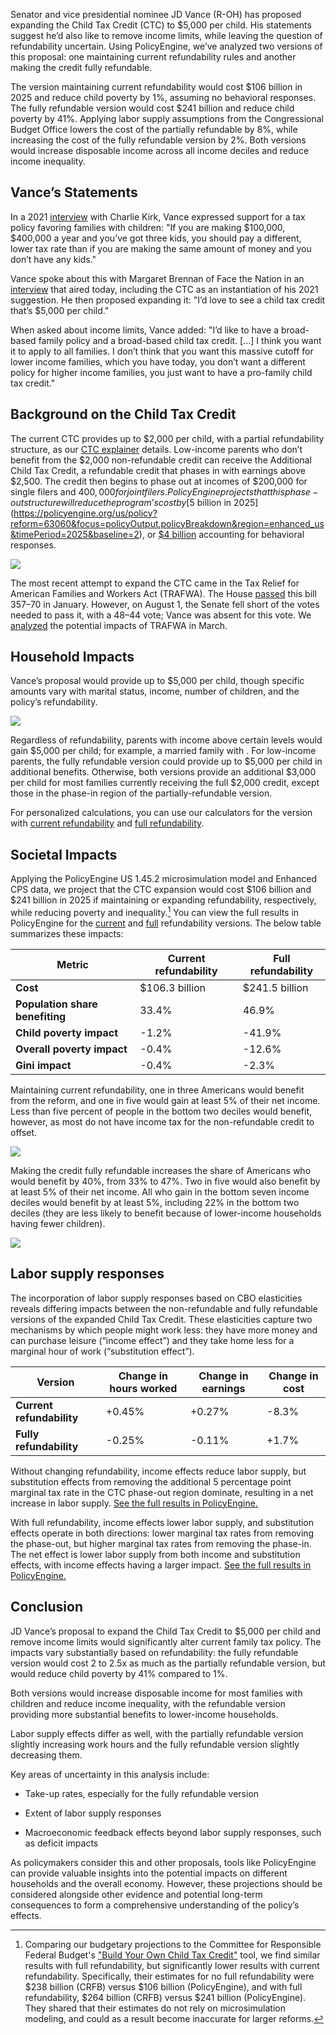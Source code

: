 Senator and vice presidential nominee JD Vance (R-OH) has proposed expanding the Child Tax Credit (CTC) to $5,000 per child. His statements suggest he’d also like to remove income limits, while leaving the question of refundability uncertain. Using PolicyEngine, we’ve analyzed two versions of this proposal: one maintaining current refundability rules and another making the credit fully refundable.

The version maintaining current refundability would cost $106 billion in 2025 and reduce child poverty by 1%, assuming no behavioral responses. The fully refundable version would cost $241 billion and reduce child poverty by 41%. Applying labor supply assumptions from the Congressional Budget Office lowers the cost of the partially refundable by 8%, while increasing the cost of the fully refundable version by 2%. Both versions would increase disposable income across all income deciles and reduce income inequality.

## Vance’s Statements

In a 2021 [interview](https://abcnews.go.com/US/vance-argued-higher-tax-rate-childless-americans-2021/story?id=112284318) with Charlie Kirk, Vance expressed support for a tax policy favoring families with children: "If you are making $100,000, $400,000 a year and you’ve got three kids, you should pay a different, lower tax rate than if you are making the same amount of money and you don’t have any kids."

Vance spoke about this with Margaret Brennan of Face the Nation in an [interview](https://youtu.be/pK1V2q05Zi8?si=tyJuJ37hV7jPuaZQ) that aired today, including the CTC as an instantiation of his 2021 suggestion. He then proposed expanding it: "I’d love to see a child tax credit that’s $5,000 per child."

When asked about income limits, Vance added: "I’d like to have a broad-based family policy and a broad-based child tax credit. […] I think you want it to apply to all families. I don’t think that you want this massive cutoff for lower income families, which you have today, you don’t want a different policy for higher income families, you just want to have a pro-family child tax credit."

## Background on the Child Tax Credit

The current CTC provides up to $2,000 per child, with a partial refundability structure, as our [CTC explainer](https://policyengine.org/us/research/the-child-tax-credit-in-2023) details. Low-income parents who don’t benefit from the $2,000 non-refundable credit can receive the Additional Child Tax Credit, a refundable credit that phases in with earnings above $2,500. The credit then begins to phase out at incomes of $200,000 for single filers and $400,000 for joint filers. PolicyEngine projects that this phase-out structure will reduce the program’s cost by [$5 billion in 2025](https://policyengine.org/us/policy?reform=63060&focus=policyOutput.policyBreakdown&region=enhanced_us&timePeriod=2025&baseline=2), or [$4 billion](https://policyengine.org/us/policy?focus=policyOutput.policyBreakdown&reform=63085&baseline=2&timePeriod=2025&region=enhanced_us) accounting for behavioral responses.

![](https://cdn-images-1.medium.com/max/3200/0*pEOu1VXlahfSP2g8)

The most recent attempt to expand the CTC came in the Tax Relief for American Families and Workers Act (TRAFWA). The House [passed](https://www.congress.gov/bill/118th-congress/house-bill/7024/all-actions) this bill 357–70 in January. However, on August 1, the Senate fell short of the votes needed to pass it, with a 48–44 vote; Vance was absent for this vote. We [analyzed](https://policyengine.org/us/research/trafwa-ctc) the potential impacts of TRAFWA in March.

## Household Impacts

Vance’s proposal would provide up to $5,000 per child, though specific amounts vary with marital status, income, number of children, and the policy’s refundability.

![](https://cdn-images-1.medium.com/max/3200/0*LozrS5KgfAaq8bVS)

Regardless of refundability, parents with income above certain levels would gain $5,000 per child; for example, a married family with . For low-income parents, the fully refundable version could provide up to $5,000 per child in additional benefits. Otherwise, both versions provide an additional $3,000 per child for most families currently receiving the full $2,000 credit, except those in the phase-in region of the partially-refundable version.

For personalized calculations, you can use our calculators for the version with [current refundability](https://policyengine.org/us/household?focus=intro&reform=63077&baseline=2&timePeriod=2025&region=enhanced_us) and [full refundability](https://policyengine.org/us/household?focus=intro&reform=63076&baseline=2&timePeriod=2025&region=enhanced_us).

## Societal Impacts

Applying the PolicyEngine US 1.45.2 microsimulation model and Enhanced CPS data, we project that the CTC expansion would cost $106 billion and $241 billion in 2025 if maintaining or expanding refundability, respectively, while reducing poverty and inequality.[^crfb] You can view the full results in PolicyEngine for the [current](https://policyengine.org/us/policy?focus=policyOutput.winnersAndLosers.incomeDecile&reform=63077&baseline=2&timePeriod=2025&region=enhanced_us) and [full](https://policyengine.org/us/policy?focus=policyOutput.policyBreakdown&reform=63076&baseline=2&timePeriod=2025&region=enhanced_us) refundability versions. The below table summarizes these impacts:

[^crfb]: Comparing our budgetary projections to the Committee for Responsible Federal Budget's ["Build Your Own Child Tax Credit"](https://www.crfb.org/build-your-own-child-tax-credit) tool, we find similar results with full refundability, but significantly lower results with current refundability. Specifically, their estimates for no full refundability were \$238 billion (CRFB) versus \$106 billion (PolicyEngine), and with full refundability, \$264 billion (CRFB) versus \$241 billion (PolicyEngine). They shared that their estimates do not rely on microsimulation modeling, and could as a result become inaccurate for larger reforms.

| Metric                          | Current refundability | Full refundability |
| ------------------------------- | --------------------- | ------------------ |
| **Cost**                        | $106.3 billion        | $241.5 billion     |
| **Population share benefiting** | 33.4%                 | 46.9%              |
| **Child poverty impact**        | -1.2%                 | -41.9%             |
| **Overall poverty impact**      | -0.4%                 | -12.6%             |
| **Gini impact**                 | -0.4%                 | -2.3%              |

Maintaining current refundability, one in three Americans would benefit from the reform, and one in five would gain at least 5% of their net income. Less than five percent of people in the bottom two deciles would benefit, however, as most do not have income tax for the non-refundable credit to offset.

![](https://cdn-images-1.medium.com/max/3200/0*r9Vpz-45q2jOvtCP)

Making the credit fully refundable increases the share of Americans who would benefit by 40%, from 33% to 47%. Two in five would also benefit by at least 5% of their net income. All who gain in the bottom seven income deciles would benefit by at least 5%, including 22% in the bottom two deciles (they are less likely to benefit because of lower-income households having fewer children).

![](https://cdn-images-1.medium.com/max/3200/0*mn0O2wftzVoEa7-W)

## Labor supply responses

The incorporation of labor supply responses based on CBO elasticities reveals differing impacts between the non-refundable and fully refundable versions of the expanded Child Tax Credit. These elasticities capture two mechanisms by which people might work less: they have more money and can purchase leisure (“income effect”) and they take home less for a marginal hour of work (“substitution effect”).

| Version                   | Change in hours worked | Change in earnings | Change in cost |
| ------------------------- | ---------------------- | ------------------ | -------------- |
| **Current refundability** | +0.45%                 | +0.27%             | -8.3%          |
| **Fully refundability**   | -0.25%                 | -0.11%             | +1.7%          |

Without changing refundability, income effects reduce labor supply, but substitution effects from removing the additional 5 percentage point marginal tax rate in the CTC phase-out region dominate, resulting in a net increase in labor supply. [See the full results in PolicyEngine.](https://policyengine.org/us/policy?focus=policyOutput.policyBreakdown&reform=63079&baseline=2&timePeriod=2025&region=enhanced_us)

With full refundability, income effects lower labor supply, and substitution effects operate in both directions: lower marginal tax rates from removing the phase-out, but higher marginal tax rates from removing the phase-in. The net effect is lower labor supply from both income and substitution effects, with income effects having a larger impact. [See the full results in PolicyEngine.](https://policyengine.org/us/policy?focus=policyOutput.policyBreakdown&reform=63081&baseline=2&timePeriod=2025&region=enhanced_us)

## Conclusion

JD Vance’s proposal to expand the Child Tax Credit to $5,000 per child and remove income limits would significantly alter current family tax policy. The impacts vary substantially based on refundability: the fully refundable version would cost 2 to 2.5x as much as the partially refundable version, but would reduce child poverty by 41% compared to 1%.

Both versions would increase disposable income for most families with children and reduce income inequality, with the refundable version providing more substantial benefits to lower-income households.

Labor supply effects differ as well, with the partially refundable version slightly increasing work hours and the fully refundable version slightly decreasing them.

Key areas of uncertainty in this analysis include:

- Take-up rates, especially for the fully refundable version

- Extent of labor supply responses

- Macroeconomic feedback effects beyond labor supply responses, such as deficit impacts

As policymakers consider this and other proposals, tools like PolicyEngine can provide valuable insights into the potential impacts on different households and the overall economy. However, these projections should be considered alongside other evidence and potential long-term consequences to form a comprehensive understanding of the policy’s effects.
